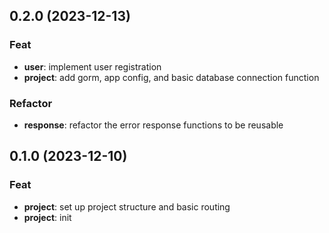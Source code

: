 ## 0.2.0 (2023-12-13)

### Feat

- **user**: implement user registration
- **project**: add gorm, app config, and basic database connection function

### Refactor

- **response**: refactor the error response functions to be reusable

## 0.1.0 (2023-12-10)

### Feat

- **project**: set up project structure and basic routing
- **project**: init
